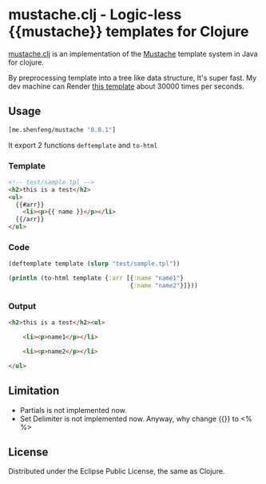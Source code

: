 # mustache.clj - Logic-less {{mustache}} templates for Clojure

[mustache.clj](https://github.com/shenfeng/mustache.clj)
is an implementation of the [Mustache](http://mustache.github.com/)
template system in Java for clojure.

By preprocessing template into a tree like data structure, It's super
fast. My dev machine can Render
[this template](https://github.com/shenfeng/mustache.clj/blob/master/test/test.tpl)
about 30000 times per seconds.

## Usage

```clj
[me.shenfeng/mustache "0.0.1"]
```
It export 2 functions `deftemplate` and `to-html`

### Template

```html
<!-- test/sample.tpl -->
<h2>this is a test</h2>
<ul>
  {{#arr}}
    <li><p>{{ name }}</p></li>
  {{/arr}}
</ul>
```
### Code

```clj
(deftemplate template (slurp "test/sample.tpl"))

(println (to-html template {:arr [{:name "name1"}
                                  {:name "name2"}]}))

```

### Output

```html
<h2>this is a test</h2><ul>

    <li><p>name1</p></li>

    <li><p>name2</p></li>

</ul>
```

## Limitation

 * Partials is not implemented now.
 * Set Delimiter is not implemented now. Anyway, why change {{}} to <% %>

## License

Distributed under the Eclipse Public License, the same as Clojure.
